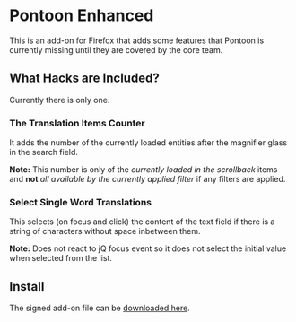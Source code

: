 # Pontoon Enhanced
This is an add-on for Firefox that adds some features that Pontoon is currently missing until they are covered by the core team.

## What Hacks are Included?
Currently there is only one.

### The Translation Items Counter
It adds the number of the currently loaded entities after the magnifier glass in the search field.

**Note:** This number is only of the *currently loaded in the scrollback* items and **not** *all available by the currently applied filter* if any filters are applied.

### Select Single Word Translations
This selects (on focus and click) the content of the text field if there is a string of characters without space inbetween them.

**Note:** Does not react to jQ focus event so it does not select the initial value when selected from the list.

## Install
The signed add-on file can be [downloaded here](https://github.com/StoyanDimitrov/pontoon-enchanced/raw/bin/pontoon_enhanced-0.0.3-fx.xpi).
